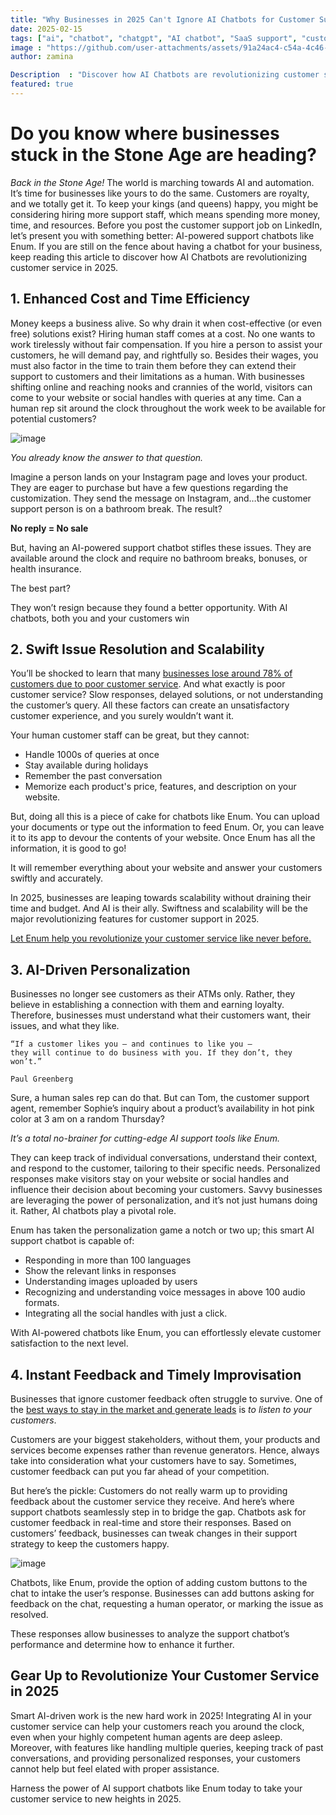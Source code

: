 ```yaml
---
title: "Why Businesses in 2025 Can't Ignore AI Chatbots for Customer Support"
date: 2025-02-15
tags: ["ai", "chatbot", "chatgpt", "AI chatbot", "SaaS support", "customer service", "automation", "24/7 support"]
image : "https://github.com/user-attachments/assets/91a24ac4-c54a-4c46-a359-bfa9e8ec569c"
author: zamina

Description  : "Discover how AI Chatbots are revolutionizing customer service in 2025"
featured: true
---
```


# Do you know where businesses stuck in the Stone Age are heading?

*Back in the Stone Age!*
The world is marching towards AI and automation. It’s time for businesses like yours to do the same. 
Customers are royalty, and we totally get it. To keep your kings (and queens) happy, you might be considering hiring more support staff, which means spending more money, time, and resources.
Before you post the customer support job on LinkedIn, let’s present you with something better: AI-powered support chatbots like Enum.
If you are still on the fence about having a chatbot for your business, keep reading this article to discover how AI Chatbots are revolutionizing customer service in 2025. 

## 1. Enhanced Cost and Time Efficiency 

Money keeps a business alive. So why drain it when cost-effective (or even free) solutions exist?
Hiring human staff comes at a cost. No one wants to work tirelessly without fair compensation. If you hire a person to assist your customers, he will demand pay, and rightfully so. 
Besides their wages, you must also factor in the time to train them before they can extend their support to customers and their limitations as a human. With businesses shifting online and reaching nooks and crannies of the world, visitors can come to your website or social handles with queries at any time. 
Can a human rep sit around the clock throughout the work week to be available for potential customers? 

![image](https://github.com/user-attachments/assets/395f3792-ff5d-4f82-9f08-c2e127dc08fa)


*You already know the answer to that question.*

Imagine a person lands on your Instagram page and loves your product. They are eager to purchase but have a few questions regarding the customization. They send the message on Instagram, and…the customer support person is on a bathroom break. 
The result?

**No reply = No sale** 

But, having an AI-powered support chatbot stifles these issues. They are available around the clock and require no bathroom breaks, bonuses, or health insurance. 

The best part?

They won’t resign because they found a better opportunity. With AI chatbots, both you and your customers win

## 2. Swift Issue Resolution and Scalability 


You’ll be shocked to learn that many [businesses lose around 78% of customers due to poor customer service](https://www.helpscout.com/75-customer-service-facts-quotes-statistics). 
And what exactly is poor customer service? Slow responses, delayed solutions, or not understanding the customer’s query. All these factors can create an unsatisfactory customer experience, and you surely wouldn’t want it. 

Your human customer staff can be great, but they cannot:

- Handle 1000s of queries at once
- Stay available during holidays 
- Remember the past conversation 
- Memorize each product's price, features, and description on your website. 

But, doing all this is a piece of cake for chatbots like Enum. 
You can upload your documents or type out the information to feed Enum. Or, you can leave it to its app to devour the contents of your website. Once Enum has all the information, it is good to go!

It will remember everything about your website and answer your customers swiftly and accurately. 

In 2025, businesses are leaping towards scalability without draining their time and budget. And AI is their ally. Swiftness and scalability will be the major revolutionizing features for customer support in 2025.


[Let Enum help you revolutionize your customer service like never before.](https://enumhq.com/test-drive)
  


## 3. AI-Driven Personalization 

Businesses no longer see customers as their ATMs only. Rather, they believe in establishing a connection with them and earning loyalty. 
Therefore, businesses must understand what their customers want, their issues, and what they like. 

```
“If a customer likes you — and continues to like you —
they will continue to do business with you. If they don’t, they won’t.”

Paul Greenberg
```
Sure, a human sales rep can do that. 
But can Tom, the customer support agent, remember Sophie’s inquiry about a product’s availability in hot pink color at 3 am on a random Thursday?

*It’s a total no-brainer for cutting-edge AI support tools like Enum.*

They can keep track of individual conversations, understand their context, and respond to the customer, tailoring to their specific needs. Personalized responses make visitors stay on your website or social handles and influence their decision about becoming your customers. 
Savvy businesses are leveraging the power of personalization, and it’s not just humans doing it. Rather, AI chatbots play a pivotal role. 

Enum has taken the personalization game a notch or two up; this smart AI support chatbot is capable of:

- Responding in more than 100 languages 
- Show the relevant links in responses 
- Understanding images uploaded by users 
- Recognizing and understanding voice messages in above 100 audio formats. 
- Integrating all the social handles with just a click.

With AI-powered chatbots like Enum, you can effortlessly elevate customer satisfaction to the next level. 

## 4. Instant Feedback and Timely Improvisation 

Businesses that ignore customer feedback often struggle to survive. One of the [best ways to stay in the market and generate leads](https://enumhq.com/blog/posts/help-your-users-and-beat-competitors/) is *to listen to your customers*. 

Customers are your biggest stakeholders, without them, your products and services become expenses rather than revenue generators. Hence, always take into consideration what your customers have to say. Sometimes, customer feedback can put you far ahead of your competition. 

But here’s the pickle: Customers do not really warm up to providing feedback about the customer service they receive. 
And here’s where support chatbots seamlessly step in to bridge the gap. Chatbots ask for customer feedback in real-time and store their responses. Based on customers’ feedback, businesses can tweak changes in their support strategy to keep the customers happy. 



![image](https://github.com/user-attachments/assets/da21a637-f791-468a-9de0-98a44466af35)


Chatbots, like Enum, provide the option of adding custom buttons to the chat to intake the user’s response. Businesses can add buttons asking for feedback on the chat, requesting a human operator, or marking the issue as resolved. 

These responses allow businesses to analyze the support chatbot’s performance and determine how to enhance it further. 



## Gear Up to Revolutionize Your Customer Service in 2025

Smart AI-driven work is the new hard work in 2025! 
Integrating AI in your customer service can help your customers reach you around the clock, even when your highly competent human agents are deep asleep. 
Moreover, with features like handling multiple queries, keeping track of past conversations, and providing personalized responses, your customers cannot help but feel elated with proper assistance. 

Harness the power of AI support chatbots like Enum today to take your customer service to new heights in 2025. 
